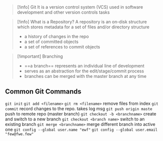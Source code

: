 
>[!info] Git
>It is a version control system (VCS) used in software development and other version controls tasks


>[!info] What is a Repository?
>A repository is an on-disk structure which stores metadata for a set of files and/or directory structure
> - a history of changes in the repo
> - a set of committed objects
> - a set of references to commit objects


>[!important] Branching
>- ==a branch== represents an individual line of development
>- serves as an abstraction for the edit/stage/commit process
>- branches can be merged with the master branch at any time


## Common Git Commands
`git init`
`git add <filename>`
`git rm <filename>` remove files from index
`git commit` record changes to the repo. takes log msg
`git push origin maste` push to remote repo (master branch)
`git checkout -b <branchname>` create and switch to a new branch
`git checkout <branch name>` switch to  an existing branch
`git merge <branchname>` merge different branch into active one
`git config --global user.name "ewf"`
`git config --global user.email "few@fwe.few"`











